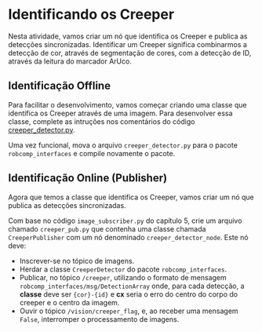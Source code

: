 # Identificando os Creeper
Nesta atividade, vamos criar um nó que identifica os Creeper e publica as detecções sincronizadas. Identificar um Creeper significa combinarmos a detecção de cor, através de segmentação de cores, com a detecção de ID, através da leitura do marcador ArUco.

## Identificação Offline
Para facilitar o desenvolvimento, vamos começar criando uma classe que identifica os Creeper através de uma imagem. Para desenvolver essa classe, complete as intruções nos comentários do código [creeper_detector.py](../util/creeper_detector.py).

Uma vez funcional, mova o arquivo `creeper_detector.py` para o pacote `robcomp_interfaces` e compile novamente o pacote.

## Identificação Online (Publisher)
Agora que temos a classe que identifica os Creeper, vamos criar um nó que publica as detecções sincronizadas. 

Com base no código `image_subscriber.py` do capítulo 5, crie um arquivo chamado `creeper_pub.py` que contenha uma classe chamada `CreeperPublisher` com um nó denominado `creeper_detector_node`. Este nó deve:

- Inscrever-se no tópico de imagens.
- Herdar a classe `CreeperDetector` do pacote `robcomp_interfaces`.
- Publicar, no tópico `/creeper`, utilizando o formato de mensagem `robcomp_interfaces/msg/DetectionArray` onde, para cada detecção, a **classe** deve ser `{cor}-{id}` e **cx** seria o erro do centro do corpo do creeper e o centro da imagem.
- Ouvir o tópico `/vision/creeper_flag`, e, ao receber uma mensagem `False`, interromper o processamento de imagens.

